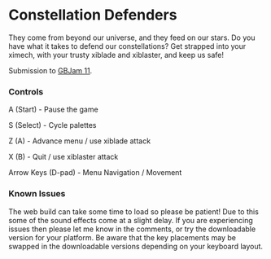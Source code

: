 # Constellation Defenders
They come from beyond our universe, and they feed on our stars. Do you have what it takes to defend our constellations? Get strapped into your ximech, with your trusty xiblade and xiblaster, and keep us safe!

Submission to [GBJam 11](https://itch.io/jam/gbjam-11).

### Controls
A (Start) - Pause the game

S (Select) - Cycle palettes

Z (A) - Advance menu / use xiblade attack

X (B) - Quit / use xiblaster attack

Arrow Keys (D-pad) - Menu Navigation / Movement


### Known Issues
The web build can take some time to load so please be patient! Due to this some of the sound effects come at a slight delay. If you are experiencing issues then please let me know in the comments, or try the downloadable version for your platform. Be aware that the key placements may be swapped in the downloadable versions depending on your keyboard layout.
